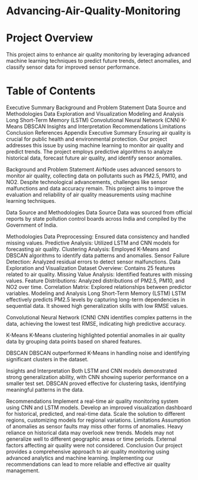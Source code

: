 # Advancing-Air-Quality-Monitoring
# Project Overview
This project aims to enhance air quality monitoring by leveraging advanced machine learning techniques to predict future trends, detect anomalies, and classify sensor data for improved sensor performance.

# Table of Contents
Executive Summary
Background and Problem Statement
Data Source and Methodologies
Data Exploration and Visualization
Modeling and Analysis
Long Short-Term Memory (LSTM)
Convolutional Neural Network (CNN)
K-Means
DBSCAN
Insights and Interpretation
Recommendations
Limitations
Conclusion
References
Appendix
Executive Summary
Ensuring air quality is crucial for public health and environmental protection. Our project addresses this issue by using machine learning to monitor air quality and predict trends. The project employs predictive algorithms to analyze historical data, forecast future air quality, and identify sensor anomalies.

Background and Problem Statement
AirNode uses advanced sensors to monitor air quality, collecting data on pollutants such as PM2.5, PM10, and NO2. Despite technological advancements, challenges like sensor malfunctions and data accuracy remain. This project aims to improve the evaluation and reliability of air quality measurements using machine learning techniques.

Data Source and Methodologies
Data Source
Data was sourced from official reports by state pollution control boards across India and compiled by the Government of India.

Methodologies
Data Preprocessing: Ensured data consistency and handled missing values.
Predictive Analysis: Utilized LSTM and CNN models for forecasting air quality.
Clustering Analysis: Employed K-Means and DBSCAN algorithms to identify data patterns and anomalies.
Sensor Failure Detection: Analyzed residual errors to detect sensor malfunctions.
Data Exploration and Visualization
Dataset Overview: Contains 25 features related to air quality.
Missing Value Analysis: Identified features with missing values.
Feature Distributions: Analyzed distributions of PM2.5, PM10, and NO2 over time.
Correlation Matrix: Explored relationships between predictor variables.
Modeling and Analysis
Long Short-Term Memory (LSTM)
LSTM effectively predicts PM2.5 levels by capturing long-term dependencies in sequential data. It showed high generalization skills with low RMSE values.

Convolutional Neural Network (CNN)
CNN identifies complex patterns in the data, achieving the lowest test RMSE, indicating high predictive accuracy.

K-Means
K-Means clustering highlighted potential anomalies in air quality data by grouping data points based on shared features.

DBSCAN
DBSCAN outperformed K-Means in handling noise and identifying significant clusters in the dataset.

Insights and Interpretation
Both LSTM and CNN models demonstrated strong generalization ability, with CNN showing superior performance on a smaller test set. DBSCAN proved effective for clustering tasks, identifying meaningful patterns in the data.

Recommendations
Implement a real-time air quality monitoring system using CNN and LSTM models.
Develop an improved visualization dashboard for historical, predicted, and real-time data.
Scale the solution to different regions, customizing models for regional variations.
Limitations
Assumption of anomalies as sensor faults may miss other forms of anomalies.
Heavy reliance on historical data may overlook new trends.
Models may not generalize well to different geographic areas or time periods.
External factors affecting air quality were not considered.
Conclusion
Our project provides a comprehensive approach to air quality monitoring using advanced analytics and machine learning. Implementing our recommendations can lead to more reliable and effective air quality management.
